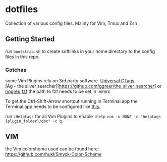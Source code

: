 dotfiles
========

Collection of various config files. Mainly for Vim, Tmux and Zsh

## Getting Started
run `bootstrap.sh` to create softlinks in your home directory to the config
files in this repo.

### Gotchas
some Vim Plugins rely on 3rd party software.
[Universal CTags](https://github.com/universal-ctags/ctags)  
[Ag - the silver searcher][https://github.com/ggreer/the_silver_searcher] or
[ripgrep](https://github.com/BurntSushi/ripgrep)
[fzf](https://github.com/junegunn/fzf) the path to fzf needs to be set in .vimrc  

To get the Ctrl-Shift-Arrow shortcut running in Terminal.app the Terminal.app
needs to be configured like
[this](https://github.com/google/terminal-app-function-keys).

run `:Helptags` for all Vim Plugins to enable `:help`
`vim -u NONE -c "helptags {plugin_folder}/doc" -c q`

## VIM
the Vim colorsheme used can be found here:
<https://github.com/hukl/Smyck-Color-Scheme>

